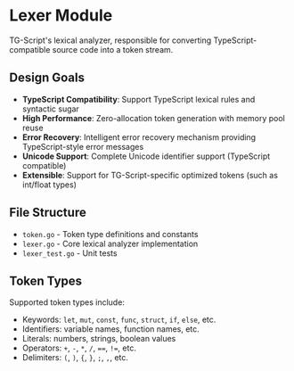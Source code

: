 # Lexer Module

TG-Script's lexical analyzer, responsible for converting TypeScript-compatible source code into a token stream.

## Design Goals

- **TypeScript Compatibility**: Support TypeScript lexical rules and syntactic sugar
- **High Performance**: Zero-allocation token generation with memory pool reuse
- **Error Recovery**: Intelligent error recovery mechanism providing TypeScript-style error messages
- **Unicode Support**: Complete Unicode identifier support (TypeScript compatible)
- **Extensible**: Support for TG-Script-specific optimized tokens (such as int/float types)

## File Structure

- `token.go` - Token type definitions and constants
- `lexer.go` - Core lexical analyzer implementation
- `lexer_test.go` - Unit tests

## Token Types

Supported token types include:
- Keywords: `let`, `mut`, `const`, `func`, `struct`, `if`, `else`, etc.
- Identifiers: variable names, function names, etc.
- Literals: numbers, strings, boolean values
- Operators: `+`, `-`, `*`, `/`, `==`, `!=`, etc.
- Delimiters: `(`, `)`, `{`, `}`, `;`, `,`, etc.